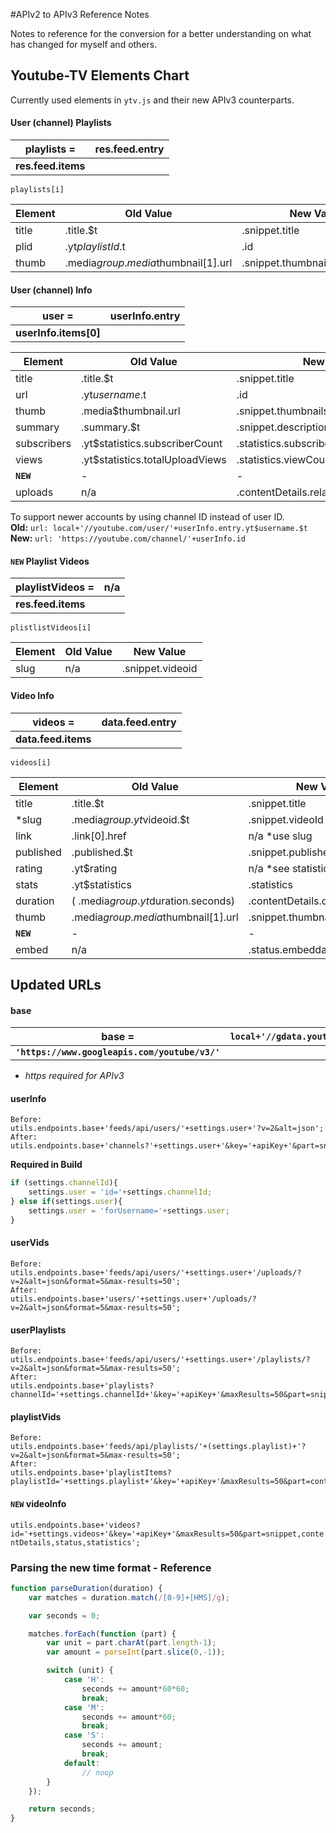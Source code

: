 #APIv2 to APIv3 Reference Notes

Notes to reference for the conversion for a better understanding on what has changed for myself and others.

## Youtube-TV Elements Chart

Currently used elements in `ytv.js` and their new APIv3 counterparts.

#### User (channel) Playlists

playlists = | res.feed.entry
----------- | --------------
 | **res.feed.items**

`playlists[i]`

Element | Old Value | New Value
------- | --------- | ---------
title | .title.$t | .snippet.title
plid | .yt$playlistId.$t | .id
thumb | .media$group.media$thumbnail[1].url | .snippet.thumbnails.medium.url

#### User (channel) Info

user = | userInfo.entry
------ | -------------- 
 | **userInfo.items[0]**

Element | Old Value | New Value
------- | --------- | ---------
title | .title.$t | .snippet.title
url | .yt$username.$t | .id
thumb | .media$thumbnail.url | .snippet.thumbnails.default.url
summary | .summary.$t | .snippet.description
subscribers | .yt$statistics.subscriberCount | .statistics.subscriberCount
views | .yt$statistics.totalUploadViews | .statistics.viewCount
**`NEW`** | - | -
uploads | n/a | .contentDetails.relatedPlaylists.uploads

To support newer accounts by using channel ID instead of user ID.  
**Old:** `url: local+'//youtube.com/user/'+userInfo.entry.yt$username.$t`
**New:** `url: 'https://youtube.com/channel/'+userInfo.id`

#### `NEW` Playlist Videos

playlistVideos = | n/a
---------------- | ---
 | **res.feed.items**

`plistlistVideos[i]`

Element | Old Value | New Value
------- | --------- | ---------
slug | n/a | .snippet.videoid

#### Video Info

videos = | data.feed.entry
-------- | --------------- 
 | **data.feed.items**

`videos[i]`

Element | Old Value | New Value
------- | --------- | ---------
title | .title.$t | .snippet.title
*slug | .media$group.yt$videoid.$t | .snippet.videoId
link | .link[0].href | n/a *use slug
published | .published.$t | .snippet.publishedAt
rating | .yt$rating | n/a *see statistics
stats | .yt$statistics | .statistics
duration | ( .media$group.yt$duration.seconds) | .contentDetails.duration
thumb | .media$group.media$thumbnail[1].url | .snippet.thumbnails.medium.url
**`NEW`** | - | -
embed | n/a | .status.embeddable

## Updated URLs
#### base 

base = | `local+'//gdata.youtube.com/'` 
------ | ----------------------------
 | **`'https://www.googleapis.com/youtube/v3/'`**

* *https required for APIv3*

#### userInfo
```
Before:  
utils.endpoints.base+'feeds/api/users/'+settings.user+'?v=2&alt=json';
After:  
utils.endpoints.base+'channels?'+settings.user+'&key='+apiKey+'&part=snippet,contentDetails,statistics';
```
**Required in Build**
```javascript
if (settings.channelId){
    settings.user = 'id='+settings.channelId;
} else if(settings.user){
    settings.user = 'forUsername='+settings.user;
}
```

#### userVids
```
Before:  
utils.endpoints.base+'feeds/api/users/'+settings.user+'/uploads/?v=2&alt=json&format=5&max-results=50';
After:  
utils.endpoints.base+'users/'+settings.user+'/uploads/?v=2&alt=json&format=5&max-results=50';
```

#### userPlaylists
```
Before:  
utils.endpoints.base+'feeds/api/users/'+settings.user+'/playlists/?v=2&alt=json&format=5&max-results=50';
After:  
utils.endpoints.base+'playlists?channelId='+settings.channelId+'&key='+apiKey+'&maxResults=50&part=snippet';
```

#### playlistVids
```
Before:  
utils.endpoints.base+'feeds/api/playlists/'+(settings.playlist)+'?v=2&alt=json&format=5&max-results=50';
After:  
utils.endpoints.base+'playlistItems?playlistId='+settings.playlist+'&key='+apiKey+'&maxResults=50&part=contentDetails';
```

#### `NEW` videoInfo  
`utils.endpoints.base+'videos?id='+settings.videos+'&key='+apiKey+'&maxResults=50&part=snippet,contentDetails,status,statistics';`

### Parsing the new time format - Reference
```javascript
function parseDuration(duration) {
    var matches = duration.match(/[0-9]+[HMS]/g);

    var seconds = 0;

    matches.forEach(function (part) {
        var unit = part.charAt(part.length-1);
        var amount = parseInt(part.slice(0,-1));

        switch (unit) {
            case 'H':
                seconds += amount*60*60;
                break;
            case 'M':
                seconds += amount*60;
                break;
            case 'S':
                seconds += amount;
                break;
            default:
                // noop
        }
    });

    return seconds;
}
```